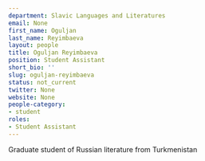 ```yaml
---
department: Slavic Languages and Literatures
email: None
first_name: Oguljan
last_name: Reyimbaeva
layout: people
title: Oguljan Reyimbaeva
position: Student Assistant
short_bio: ''
slug: oguljan-reyimbaeva
status: not_current
twitter: None
website: None
people-category:
- student
roles:
- Student Assistant
---
```


Graduate student of Russian literature from Turkmenistan
